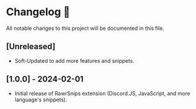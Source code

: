 # Changelog 📝

All notable changes to this project will be documented in this file.

## [Unreleased]

* Soft-Updated to add more features and snippets.

## [1.0.0] - 2024-02-01

* Initial release of RawrSnips extension (Discord.JS, JavaScript, and more language's snippets). 